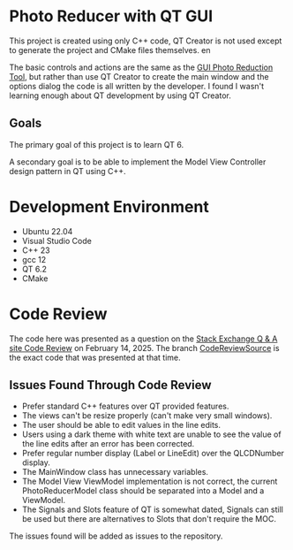 # Photo Reducer with QT GUI 

This project is created using only C++ code, QT Creator is not used except to generate the project and CMake files themselves.  en

The basic controls and actions are the same as the [GUI Photo Reduction Tool](https://github.com/pacmaninbw/GUIPhotoReductionTool), but rather than use QT Creator to create the main window and the options dialog the code is all written by the developer. I found I wasn't learning enough about QT development by using QT Creator.  

## Goals  
The primary goal of this project is to learn QT 6.  

A secondary goal is to be able to implement the Model View Controller design pattern in QT using C++.

# Development Environment  
 - Ubuntu 22.04  
 - Visual Studio Code  
 - C++ 23  
 - gcc 12  
 - QT 6.2  
 - CMake

# Code Review  
The code here was presented as a question on the [Stack Exchange Q & A site Code Review](https://codereview.stackexchange.com/questions/295368/qt-6-c-model-view-view-model-graphic-photo-size-reducer-tool) on February 14, 2025. The branch [CodeReviewSource](https://github.com/pacmaninbw/PhotoReducerGUI3/tree/CodeReviewSource) is the exact code that was presented at that time.  

## Issues Found Through Code Review  
 - Prefer standard C++ features over QT provided features.  
 - The views can't be resize properly (can't make very small windows).  
 - The user should be able to edit values in the line edits.  
 - Users using a dark theme with white text are unable to see the value of the line edits after an error has been corrected.  
 - Prefer regular number display (Label or LineEdit) over the QLCDNumber display.  
 - The MainWindow class has unnecessary variables.  
 - The Model View ViewModel implementation is not correct, the current PhotoReducerModel class should be separated into a Model and a ViewModel.  
 - The Signals and Slots feature of QT is somewhat dated, Signals can still be used but there are alternatives to Slots that don't require the MOC.  

The issues found will be added as issues to the repository.  
